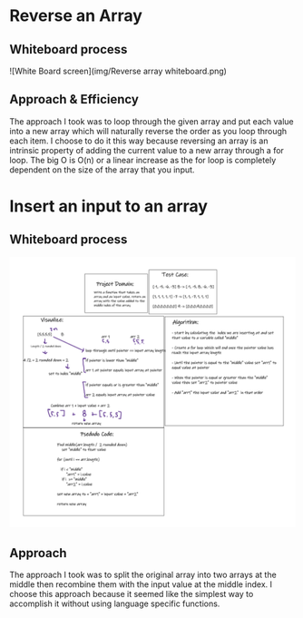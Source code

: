# Reverse an Array

## Whiteboard process

![White Board screen](img/Reverse array whiteboard.png)

## Approach & Efficiency

The approach I took was to loop through the given array and put each value into a new array which will naturally reverse the order as you loop through each item.
I choose to do it this way because reversing an array is an intrinsic property of adding the current value to a new array through a for loop.
The big O is O(n) or a linear increase as the for loop is completely dependent on the size of the array that you input.



# Insert an input to an array

## Whiteboard process

![Insert number board](img/Inster.png)

## Approach

The approach I took was to split the original array into two arrays at the middle then recombine them with the input value at the middle index.
I choose this approach because it seemed like the simplest way to accomplish it without using language specific functions.
